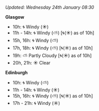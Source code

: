 *Updated: Wednesday 24th January 08:30*

**Glasgow**

* 10h: :cyclone: Windy (:sunny:)
* 11h - 14h: :cyclone: Windy (:partly_sunny:) [:cyclone:(:sunny:) as of 10h]
* 15h, 16h: :cyclone: Windy (:partly_sunny:)
* 17h, 18h: :cyclone: Windy (:partly_sunny:) [:cyclone:(:sunny:) as of 10h]
* 19h: :partly_sunny: Partly Cloudy [:cyclone:(:sunny:) as of 10h]
* 20h, 21h: :sunny: Clear

**Edinburgh**

* 10h: :cyclone: Windy (:partly_sunny:)
* 11h - 14h: :cyclone: Windy (:sunny:)
* 15h, 16h: :cyclone: Windy (:partly_sunny:) [:cyclone:(:sunny:) as of 10h]
* 17h - 21h: :cyclone: Windy (:sunny:)
